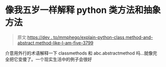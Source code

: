 # 像我五岁一样解释 python 类方法和抽象方法

> 原文:[https://dev . to/mmphego/explain-python-class method-and-abstract method-like-I-am-five-3799](https://dev.to/mmphego/explain-python-classmethod-and-abstractmethod-like-i-am-five-3799)

介意用外行的术语解释一下 classmethods 和 abc.abstractmethod 吗...就像完全把它变傻了。一个现实生活中的例子会很好